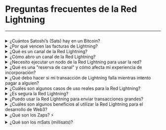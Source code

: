 # Preguntas frecuentes de la Red Lightning

***
###

<details>
<summary>¿Cuántos Satoshi’s (Sats) hay en un Bitcoin?</summary>

Cada una de las 21 millones de unidades de Bitcoin que existirán se puede desglosar aún más en 100,000,000 satoshis.

</details>

<details>
<summary>¿Por qué vencen las facturas de Lightning?</summary>

¿Por qué vencen las facturas? Si las facturas no tuvieran caducidad, es probable que los destinatarios tuvieran problemas de memoria/almacenamiento a medida que el número de preimágenes almacenadas localmente crece con cada intento de pago.

_Crédito: bitcoin.design_

</details>

<details>
<summary>¿Qué es un canal de la Red Lightning?</summary>

Un canal de la Red Lightning es un canal de pago entre dos partes que permite transacciones instantáneas y de bajo costo.

</details>

<details>
<summary>¿Cómo abro un canal de la Red Lightning?</summary>

Abre un canal enviando una pequeña cantidad de Bitcoin a otro nodo o cartera, lo que funciona como un depósito para el canal.

</details>

<details>
<summary>¿Necesito ejecutar un nodo de la Red Lightning para usar la red?</summary>

Nel, no necesitas ejecutar un nodo para usar la Red Lightning. Mero puedes usar una aplicación de cartera lightning para enviar y recibir pagos.

</details>

<details>

<summary>¿Qué es una "reserva de canal" y cómo afecta mi experiencia de incorporación?</summary>

La reserva de canal es la cantidad de Bitcoin necesaria para abrir un canal de pago. Reservas más altas pueden dificultar la búsqueda de nodos y la apertura de canales.

</details>

<details>
<summary>¿Qué debo hacer si mi transacción de Lightning falla mientras intento pagar a alguien?</summary>

Las transacciones de la Red Lightning pueden fallar por algunas razones comunes. La más frecuente suele ser simplemente no tener fondos suficientes en tu canal para cubrir el pago. Asegúrate de tener suficiente lana en la cuenta desde la que estás enviando y no olvides tener en cuenta las tarifas de la red (~2% del monto total que intentas enviar).

Otro problema común es que la transacción no pueda encontrar una ruta al nodo Lightning del destinatario. Si eso sucede, sólo intenta de nuevo unos minutos después.

La Red Lightning aún está evolucionando, por lo que algunas transacciones fallidas son normales. **Pero esas dos cosas - fondos insuficientes y problemas de enrutamiento - suelen ser los principales culpables cuando un pago de Lightning no se realiza.**

</details>

<details>

<summary>¿Cuáles son algunos casos de uso reales para la Red Lightning?</summary>

La Red Lightning permite todo tipo de casos de uso emocionantes, como micropagos instantáneos, servicios de pago por uso, propinas digitales y más. También tiene el potencial de llevar servicios financieros a los no bancarizados y sub-bancarizados alrededor del mundo.

</details>

<details>

<summary>¿Es segura la Red Lightning?</summary>

Como Batman protegiendo Gotham, la Red Lightning tiene múltiples capas de seguridad para mantener tus fondos a salvo. Con características como carteras de múltiples firmas y enrutamiento de cebolla, tus sats están en buenas manos.

</details>

<details>

<summary>¿Puedo usar la Red Lightning para enviar transacciones grandes?</summary>

Aunque la Red Lightning es genial para transacciones pequeñas y frecuentes, puede que no sea ideal para transacciones grandes debido a restricciones de liquidez. Para sumas más grandes, es mejor atenerse a las transacciones de Bitcoin en cadena.

</details>

<details>

<summary>¿Cuáles son algunos beneficios al utilizar la Red Lightning para el desarrollo de Web3?</summary>

Las transacciones instantáneas y de bajo costo de la Red Lightning la hacen la solución de pago ideal para el rápido mundo del desarrollo de Web3. Los desarrolladores pueden recibir sus recompensas en Bitcoin casi de inmediato, sin el engorro de altas comisiones o largos tiempos de confirmación.

</details>

<details>

<summary>¿Qué son los Zaps? ⚡️</summary>

⚡️Los Zaps son una forma de enviar una pequeña cantidad de Bitcoin (sats) a la cartera Lightning de alguien, junto con un mensaje o información, como un memo o un enlace. Es como enviar un mensaje de texto, pero con una pequeña cantidad de Bitcoin adjunta.

</details>

<details>

<summary>¿Qué son los mSats (millisats)?</summary>

Los mSats son cada 1/1000 (milésima) de un satoshi. Un satoshi es la unidad más pequeña para bitcoin, pero lightning puede realizar transacciones con unidades aún más pequeñas mientras los canales están abiertos. La cantidad se redondea hacia abajo al satoshi más cercano cuando el canal se cierra y se transmite a la cadena de bloques para adherirse al límite de Bitcoin.

![](https://static.wixstatic.com/media/8b683e\_5fadb3f8111444c8902ff8ddadd28c7d\~mv2.jpeg/v1/fill/w\_1344,h\_449,al\_c,q\_85,usm\_0.66\_1.00\_0.01,enc\_auto/8b683e\_5fadb3f8111444c8902ff8ddadd28c7d\~mv2.jpeg) \
</details>